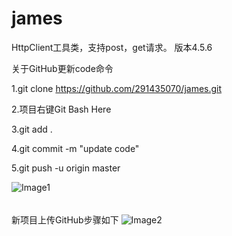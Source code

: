 # james
HttpClient工具类，支持post，get请求。
版本4.5.6

关于GitHub更新code命令

1.git clone https://github.com/291435070/james.git

2.项目右键Git Bash Here

3.git add .

4.git commit -m "update code"

5.git push -u origin master

![Image1](https://github.com/291435070/james/blob/master/image/1560239175.jpg)

######
新项目上传GitHub步骤如下
![Image2](https://github.com/291435070/james/blob/master/image/1560239176.png)